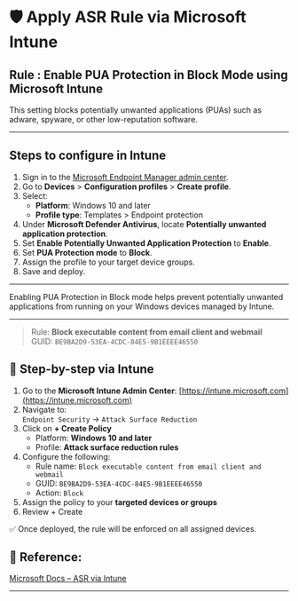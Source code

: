 # 🛡️ Apply ASR Rule via Microsoft Intune


## Rule : Enable PUA Protection in Block Mode using Microsoft Intune

This setting blocks potentially unwanted applications (PUAs) such as adware, spyware, or other low-reputation software.

---

## Steps to configure in Intune

1. Sign in to the [Microsoft Endpoint Manager admin center](https://endpoint.microsoft.com/).
2. Go to **Devices** > **Configuration profiles** > **Create profile**.
3. Select:
   - **Platform**: Windows 10 and later
   - **Profile type**: Templates > Endpoint protection
4. Under **Microsoft Defender Antivirus**, locate **Potentially unwanted application protection**.
5. Set **Enable Potentially Unwanted Application Protection** to **Enable**.
6. Set **PUA Protection mode** to **Block**.
7. Assign the profile to your target device groups.
8. Save and deploy.

---

Enabling PUA Protection in Block mode helps prevent potentially unwanted applications from running on your Windows devices managed by Intune.

---



> Rule: **Block executable content from email client and webmail**  
> GUID: `BE9BA2D9-53EA-4CDC-84E5-9B1EEEE46550`

## 🔧 Step-by-step via Intune

1. Go to the **Microsoft Intune Admin Center**: [https://intune.microsoft.com](https://intune.microsoft.com)
2. Navigate to:  
   `Endpoint Security` → `Attack Surface Reduction`
3. Click on **+ Create Policy**
   - Platform: **Windows 10 and later**
   - Profile: **Attack surface reduction rules**
4. Configure the following:
   - Rule name: `Block executable content from email client and webmail`
   - GUID: `BE9BA2D9-53EA-4CDC-84E5-9B1EEEE46550`
   - Action: `Block`
5. Assign the policy to your **targeted devices or groups**
6. Review + Create

✅ Once deployed, the rule will be enforced on all assigned devices.

## 📘 Reference:
[Microsoft Docs – ASR via Intune](https://learn.microsoft.com/en-us/microsoft-365/security/defender-endpoint/attack-surface-reduction-rules-reference)

---
